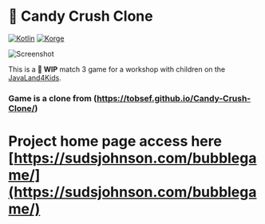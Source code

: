 # 🍭 Candy Crush Clone
[![Kotlin](https://img.shields.io/badge/Kotlin-1.3.70-blue.svg?style=flat&logo=kotlin&logoColor=white)](http://kotlinlang.org)
[![Korge](https://img.shields.io/badge/Korge-1.10.2.0-836DAC.svg)](https://korge.soywiz.com/)

![Screenshot](https://tobsef.github.io/Candy-Crush-Clone/imgages-web/mobile_screenshot_landscape.png)

This is a **🚧 WIP** match 3 game for a workshop with children on the [JavaLand4Kids](https://www.javaland.eu/de/javaland-2018/javaland4kids/).

### Game is a clone from (https://tobsef.github.io/Candy-Crush-Clone/)
# Project home page access here [https://sudsjohnson.com/bubblegame/](https://sudsjohnson.com/bubblegame/)

